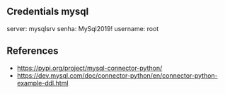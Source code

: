 ## Credentials mysql

server: mysqlsrv
senha: MySql2019!
username: root

## References

- https://pypi.org/project/mysql-connector-python/
- https://dev.mysql.com/doc/connector-python/en/connector-python-example-ddl.html
